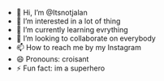 - 👋 Hi, I’m @Itsnotjalan
- 👀 I’m interested in a lot of thing
- 🌱 I’m currently learning evrything
- 💞️ I’m looking to collaborate on everybody
- 📫 How to reach me by my Instagram 
- 😄 Pronouns: croisant
- ⚡ Fun fact: im a superhero
<!---
Itsnotjalan/Itsnotjalan is a ✨ special ✨ repository because its `README.md` (this file) appears on your GitHub profile.
You can click the Preview link to take a look at your changes.
--->

